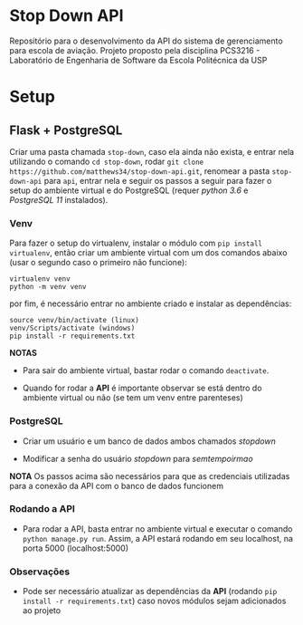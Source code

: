 # Stop Down API

Repositório para o desenvolvimento da API do sistema de gerenciamento para escola de aviação. Projeto proposto pela disciplina PCS3216 - Laboratório de Engenharia de Software da Escola Politécnica da USP

# Setup

## Flask + PostgreSQL

Criar uma pasta chamada `stop-down`, caso ela ainda não exista, e entrar nela utilizando o comando `cd stop-down`, rodar `git clone https://github.com/matthews34/stop-down-api.git`, renomear a pasta `stop-down-api` para `api`, entrar nela e seguir os passos a seguir para fazer o setup do ambiente virtual e do PostgreSQL (requer *python 3.6* e *PostgreSQL 11* instalados).

### Venv

Para fazer o setup do virtualenv, instalar o módulo com `pip install virtualenv`, então criar um ambiente virtual com um dos comandos abaixo (usar o segundo caso o primeiro não funcione):

```{bash}
virtualenv venv
python -m venv venv
```

por fim, é necessário entrar no ambiente criado e instalar as dependências:

```{bash}
source venv/bin/activate (linux)
venv/Scripts/activate (windows)
pip install -r requirements.txt
```

**NOTAS** 

- Para sair do ambiente virtual, bastar rodar o comando `deactivate`.

- Quando for rodar a **API** é importante observar se está dentro do ambiente virtual ou não (se tem um venv entre parenteses)

### PostgreSQL

- Criar um usuário e um banco de dados ambos chamados *stopdown*

- Modificar a senha do usuário *stopdown* para *semtempoirmao*

**NOTA** Os passos acima são necessários para que as credenciais utilizadas para a conexão da API com o banco de dados funcionem

### Rodando a API

- Para rodar a API, basta entrar no ambiente virtual e executar o comando `python manage.py run`. Assim, a API estará rodando em seu localhost, na porta 5000 (localhost:5000)

### Observações

- Pode ser necessário atualizar as dependências da **API** (rodando `pip install -r requirements.txt`) caso novos módulos sejam adicionados ao projeto
